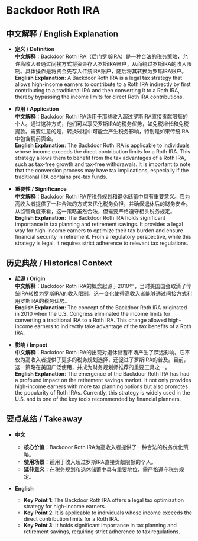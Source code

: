 # Backdoor Roth IRA

## 中文解释 / English Explanation

* **定义 / Definition**  
  **中文解释**：Backdoor Roth IRA（后门罗斯IRA）是一种合法的税务策略，允许高收入者通过间接方式将资金存入罗斯IRA账户，从而绕过罗斯IRA的收入限制。具体操作是将资金先存入传统IRA账户，随后将其转换为罗斯IRA账户。  
  **English Explanation**: A Backdoor Roth IRA is a legal tax strategy that allows high-income earners to contribute to a Roth IRA indirectly by first contributing to a traditional IRA and then converting it to a Roth IRA, thereby bypassing the income limits for direct Roth IRA contributions.

* **应用 / Application**  
  **中文解释**：Backdoor Roth IRA适用于那些收入超过罗斯IRA直接贡献限额的个人。通过这种方式，他们可以享受罗斯IRA的税务优势，如免税增长和免税提款。需要注意的是，转换过程中可能会产生税务影响，特别是如果传统IRA中包含税前资金。  
  **English Explanation**: The Backdoor Roth IRA is applicable to individuals whose income exceeds the direct contribution limits for a Roth IRA. This strategy allows them to benefit from the tax advantages of a Roth IRA, such as tax-free growth and tax-free withdrawals. It is important to note that the conversion process may have tax implications, especially if the traditional IRA contains pre-tax funds.

* **重要性 / Significance**  
  **中文解释**：Backdoor Roth IRA在税务规划和退休储蓄中具有重要意义。它为高收入者提供了一种合法的方式来优化税务负担，并确保退休后的财务安全。从监管角度来看，这一策略虽然合法，但需要严格遵守相关税务规定。  
  **English Explanation**: The Backdoor Roth IRA holds significant importance in tax planning and retirement savings. It provides a legal way for high-income earners to optimize their tax burden and ensure financial security in retirement. From a regulatory perspective, while this strategy is legal, it requires strict adherence to relevant tax regulations.

## 历史典故 / Historical Context

* **起源 / Origin**  
  **中文解释**：Backdoor Roth IRA的概念起源于2010年，当时美国国会取消了传统IRA转换为罗斯IRA的收入限制。这一变化使得高收入者能够通过间接方式利用罗斯IRA的税务优势。  
  **English Explanation**: The concept of the Backdoor Roth IRA originated in 2010 when the U.S. Congress eliminated the income limits for converting a traditional IRA to a Roth IRA. This change allowed high-income earners to indirectly take advantage of the tax benefits of a Roth IRA.

* **影响 / Impact**  
  **中文解释**：Backdoor Roth IRA的出现对退休储蓄市场产生了深远影响。它不仅为高收入者提供了更多的税务规划选择，还促进了罗斯IRA的普及。目前，这一策略在美国广泛使用，并成为财务规划师推荐的重要工具之一。  
  **English Explanation**: The emergence of the Backdoor Roth IRA has had a profound impact on the retirement savings market. It not only provides high-income earners with more tax planning options but also promotes the popularity of Roth IRAs. Currently, this strategy is widely used in the U.S. and is one of the key tools recommended by financial planners.

## 要点总结 / Takeaway

* **中文**  
  - **核心价值**：Backdoor Roth IRA为高收入者提供了一种合法的税务优化策略。  
  - **使用场景**：适用于收入超过罗斯IRA直接贡献限额的个人。  
  - **延伸意义**：在税务规划和退休储蓄中具有重要地位，需严格遵守税务规定。

* **English**  
  - **Key Point 1**: The Backdoor Roth IRA offers a legal tax optimization strategy for high-income earners.  
  - **Key Point 2**: It is applicable to individuals whose income exceeds the direct contribution limits for a Roth IRA.  
  - **Key Point 3**: It holds significant importance in tax planning and retirement savings, requiring strict adherence to tax regulations.